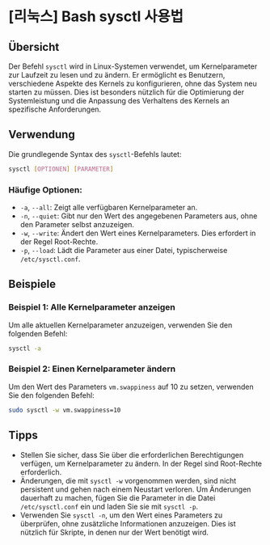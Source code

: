 # [리눅스] Bash sysctl 사용법

## Übersicht

Der Befehl `sysctl` wird in Linux-Systemen verwendet, um Kernelparameter zur Laufzeit zu lesen und zu ändern. Er ermöglicht es Benutzern, verschiedene Aspekte des Kernels zu konfigurieren, ohne das System neu starten zu müssen. Dies ist besonders nützlich für die Optimierung der Systemleistung und die Anpassung des Verhaltens des Kernels an spezifische Anforderungen.

## Verwendung

Die grundlegende Syntax des `sysctl`-Befehls lautet:

```bash
sysctl [OPTIONEN] [PARAMETER]
```

### Häufige Optionen:

- `-a`, `--all`: Zeigt alle verfügbaren Kernelparameter an.
- `-n`, `--quiet`: Gibt nur den Wert des angegebenen Parameters aus, ohne den Parameter selbst anzuzeigen.
- `-w`, `--write`: Ändert den Wert eines Kernelparameters. Dies erfordert in der Regel Root-Rechte.
- `-p`, `--load`: Lädt die Parameter aus einer Datei, typischerweise `/etc/sysctl.conf`.

## Beispiele

### Beispiel 1: Alle Kernelparameter anzeigen

Um alle aktuellen Kernelparameter anzuzeigen, verwenden Sie den folgenden Befehl:

```bash
sysctl -a
```

### Beispiel 2: Einen Kernelparameter ändern

Um den Wert des Parameters `vm.swappiness` auf 10 zu setzen, verwenden Sie den folgenden Befehl:

```bash
sudo sysctl -w vm.swappiness=10
```

## Tipps

- Stellen Sie sicher, dass Sie über die erforderlichen Berechtigungen verfügen, um Kernelparameter zu ändern. In der Regel sind Root-Rechte erforderlich.
- Änderungen, die mit `sysctl -w` vorgenommen werden, sind nicht persistent und gehen nach einem Neustart verloren. Um Änderungen dauerhaft zu machen, fügen Sie die Parameter in die Datei `/etc/sysctl.conf` ein und laden Sie sie mit `sysctl -p`.
- Verwenden Sie `sysctl -n`, um den Wert eines Parameters zu überprüfen, ohne zusätzliche Informationen anzuzeigen. Dies ist nützlich für Skripte, in denen nur der Wert benötigt wird.